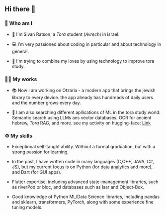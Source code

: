 ## Hi there 👋

### 🤔 Who am I

- 📖 I'm Sivan Ratson, a <i>Tora</i> student (<i>Avrech</i>) in israel.

- 💻 I’m very passioned about coding in particular and about technology in general.

- 🔗 I'm trying to combine my loves by using technology to improve tora study.

### 👨‍💻 My works

- 📚 Now I am working on Otzaria - a modern app that brings the jewish library to every device.
the app already has hundreads of daily users and the number grows every day.

- 🔎 I am also searching different apllications of ML in the tora study world: Semantic search using LLMs ans vector databases, OCR for ancient hebrew, <i>Tora</i> RAG, and more. 
see my activity on hugging-face: [Link](https://huggingface.co/sivan22)

### ⚙️ My skills

- Exceptional self-taught ability. Without a formal graduation, but with a strong passion for learning.

- In the past, I have written code in many languages (C,C++, JAVA, C#, JS), but my current focus is on Python (for data analytics and more), and Dart (for GUI apps).

- Flutter expertise, including advanced state-management libraries, such as riverPod or bloc, and databases such as Isar and Object-Box.

- Good knowledge of Python ML/Data Science libraries, including pandas and sklearn, transformers, PyTorch, along with some experience fine tuning models.


